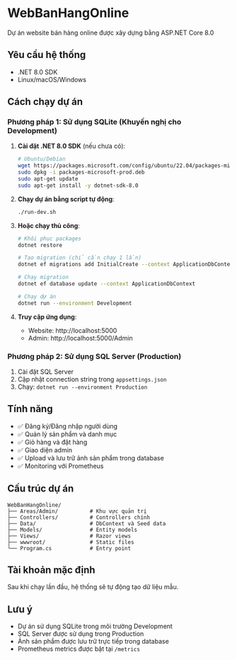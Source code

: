 # WebBanHangOnline

Dự án website bán hàng online được xây dựng bằng ASP.NET Core 8.0

## Yêu cầu hệ thống

- .NET 8.0 SDK
- Linux/macOS/Windows

## Cách chạy dự án

### Phương pháp 1: Sử dụng SQLite (Khuyến nghị cho Development)

1. **Cài đặt .NET 8.0 SDK** (nếu chưa có):
   ```bash
   # Ubuntu/Debian
   wget https://packages.microsoft.com/config/ubuntu/22.04/packages-microsoft-prod.deb -O packages-microsoft-prod.deb
   sudo dpkg -i packages-microsoft-prod.deb
   sudo apt-get update
   sudo apt-get install -y dotnet-sdk-8.0
   ```

2. **Chạy dự án bằng script tự động**:
   ```bash
   ./run-dev.sh
   ```

3. **Hoặc chạy thủ công**:
   ```bash
   # Khôi phục packages
   dotnet restore
   
   # Tạo migration (chỉ cần chạy 1 lần)
   dotnet ef migrations add InitialCreate --context ApplicationDbContext
   
   # Chạy migration
   dotnet ef database update --context ApplicationDbContext
   
   # Chạy dự án
   dotnet run --environment Development
   ```

4. **Truy cập ứng dụng**:
   - Website: http://localhost:5000
   - Admin: http://localhost:5000/Admin

### Phương pháp 2: Sử dụng SQL Server (Production)

1. Cài đặt SQL Server
2. Cập nhật connection string trong `appsettings.json`
3. Chạy: `dotnet run --environment Production`

## Tính năng

- ✅ Đăng ký/Đăng nhập người dùng
- ✅ Quản lý sản phẩm và danh mục
- ✅ Giỏ hàng và đặt hàng
- ✅ Giao diện admin
- ✅ Upload và lưu trữ ảnh sản phẩm trong database
- ✅ Monitoring với Prometheus

## Cấu trúc dự án

```
WebBanHangOnline/
├── Areas/Admin/          # Khu vực quản trị
├── Controllers/          # Controllers chính
├── Data/                 # DbContext và Seed data
├── Models/               # Entity models
├── Views/                # Razor views
├── wwwroot/              # Static files
└── Program.cs            # Entry point
```

## Tài khoản mặc định

Sau khi chạy lần đầu, hệ thống sẽ tự động tạo dữ liệu mẫu.

## Lưu ý

- Dự án sử dụng SQLite trong môi trường Development
- SQL Server được sử dụng trong Production
- Ảnh sản phẩm được lưu trữ trực tiếp trong database
- Prometheus metrics được bật tại `/metrics` 